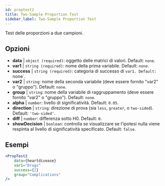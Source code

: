 ```yaml
---
id: proptest2
title: Two-Sample Proportion Test
sidebar_label: Two-Sample Proportion Test
---
```


Test delle proporzioni a due campioni.

## Opzioni

* __data__ | `object (required)`: oggetto delle matrici di valori. Default: `none`.
* __var1__ | `string (required)`: nome della prima variabile. Default: `none`.
* __success__ | `string (required)`: categoria di successo di `var1. Default: `none`.
* __var2__ | `string`: nome della seconda variabile (deve essere fornito "var2" o "gruppo"). Default: `none`.
* __group__ | `string`: nome della variabile di raggruppamento (deve essere fornito "var2" o "gruppo"). Default: `none`.
* __alpha__ | `number`: livello di significatività. Default: `0.05`.
* __direction__ | `string`: direzione di prova (sia `less`, `greater`, o `two-sided`). Default: `'two-sided'`.
* __diff__ | `number`: differenza sotto H0. Default: `0`.
* __showDecision__ | `boolean`: controlla se visualizzare se l'ipotesi nulla viene respinta al livello di significatività specificato. Default: `false`.


## Esempi

```jsx live
<PropTest2
    data={heartdisease} 
    var1="Drugs"
    success={2}
    group="Complications"
/>
```
